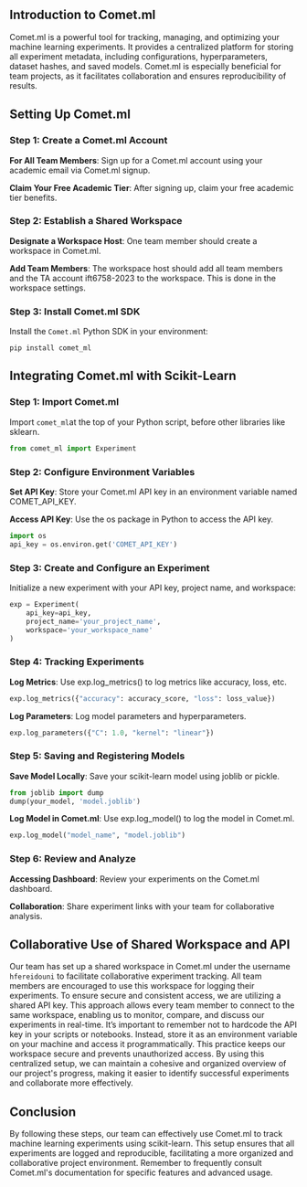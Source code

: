 ## Introduction to Comet.ml

Comet.ml is a powerful tool for tracking, managing, and optimizing your machine learning experiments. It provides a centralized platform for storing all experiment metadata, including configurations, hyperparameters, dataset hashes, and saved models. Comet.ml is especially beneficial for team projects, as it facilitates collaboration and ensures reproducibility of results.


## Setting Up Comet.ml

### Step 1: Create a Comet.ml Account
**For All Team Members**: Sign up for a Comet.ml account using your academic email via Comet.ml signup.

**Claim Your Free Academic Tier**: After signing up, claim your free academic tier benefits.

### Step 2: Establish a Shared Workspace
**Designate a Workspace Host**: One team member should create a workspace in Comet.ml.

**Add Team Members**: The workspace host should add all team members and the TA account ift6758-2023 to the workspace. This is done in the workspace settings.

### Step 3: Install Comet.ml SDK
Install the `Comet.ml` Python SDK in your environment:

`pip install comet_ml`

## Integrating Comet.ml with Scikit-Learn

### Step 1: Import Comet.ml
Import `comet_ml`at the top of your Python script, before other libraries like sklearn.

```python
from comet_ml import Experiment
```

### Step 2: Configure Environment Variables
**Set API Key**: Store your Comet.ml API key in an environment variable named COMET_API_KEY.

**Access API Key**: Use the os package in Python to access the API key.

```python
import os
api_key = os.environ.get('COMET_API_KEY')
```

### Step 3: Create and Configure an Experiment
Initialize a new experiment with your API key, project name, and workspace:

```python
exp = Experiment(
    api_key=api_key,
    project_name='your_project_name',
    workspace='your_workspace_name'
)
```

### Step 4: Tracking Experiments
**Log Metrics**: Use exp.log_metrics() to log metrics like accuracy, loss, etc.

```python
exp.log_metrics({"accuracy": accuracy_score, "loss": loss_value})
```

**Log Parameters**: Log model parameters and hyperparameters.

```python
exp.log_parameters({"C": 1.0, "kernel": "linear"})
```

### Step 5: Saving and Registering Models
**Save Model Locally**: Save your scikit-learn model using joblib or pickle.

```python
from joblib import dump
dump(your_model, 'model.joblib')
```
**Log Model in Comet.ml**: Use exp.log_model() to log the model in Comet.ml.

```python
exp.log_model("model_name", "model.joblib")
```

### Step 6: Review and Analyze
**Accessing Dashboard**: Review your experiments on the Comet.ml dashboard.

**Collaboration**: Share experiment links with your team for collaborative analysis.


## Collaborative Use of Shared Workspace and API

Our team has set up a shared workspace in Comet.ml under the username `hfereidouni` to facilitate collaborative experiment tracking. All team members are encouraged to use this workspace for logging their experiments. To ensure secure and consistent access, we are utilizing a shared API key. This approach allows every team member to connect to the same workspace, enabling us to monitor, compare, and discuss our experiments in real-time. It’s important to remember not to hardcode the API key in your scripts or notebooks. Instead, store it as an environment variable on your machine and access it programmatically. This practice keeps our workspace secure and prevents unauthorized access. By using this centralized setup, we can maintain a cohesive and organized overview of our project's progress, making it easier to identify successful experiments and collaborate more effectively.


## Conclusion

By following these steps, our team can effectively use Comet.ml to track machine learning experiments using scikit-learn. This setup ensures that all experiments are logged and reproducible, facilitating a more organized and collaborative project environment. Remember to frequently consult Comet.ml's documentation for specific features and advanced usage.
